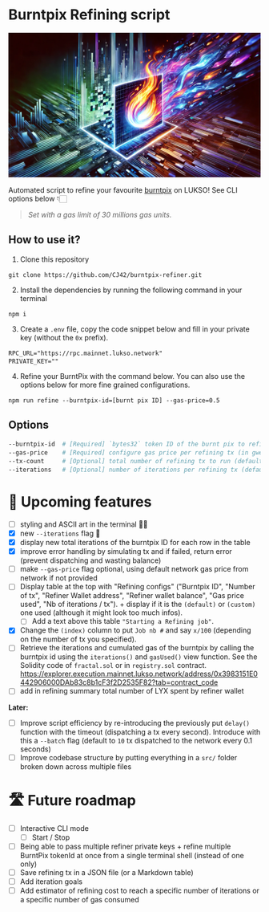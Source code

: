 # Burntpix Refining script

![Burntpix refiner image](./img/burntpix-refiner-image.webp)

Automated script to refine your favourite [burntpix](http://burntpix.com) on LUKSO! See CLI options below 👇🏻

> _Set with a gas limit of 30 millions gas units._

## How to use it?

1. Clone this repository

```
git clone https://github.com/CJ42/burntpix-refiner.git
```

2. Install the dependencies by running the following command in your terminal

```
npm i
```

3. Create a `.env` file, copy the code snippet below and fill in your private key (without the `0x` prefix).

```
RPC_URL="https://rpc.mainnet.lukso.network"
PRIVATE_KEY=""
```

4. Refine your BurntPix with the command below. You can also use the options below for more fine grained configurations.

```
npm run refine --burntpix-id=[burnt pix ID] --gas-price=0.5
```

## Options

```bash
--burntpix-id  # [Required] `bytes32` token ID of the burnt pix to refine (left padded with 12 x `0x00` bytes)
--gas-price    # [Required] configure gas price per refining tx (in gwei)
--tx-count     # [Optional] total number of refining tx to run (default = 100)
--iterations   # [Optional] number of iterations per refining tx (default = 1,000)
```

# 🫡 Upcoming features

- [ ] styling and ASCII art in the terminal 💅🏻
- [x] new `--iterations` flag 🔄
- [x] display new total iterations of the burntpix ID for each row in the table
- [x] improve error handling by simulating tx and if failed, return error (prevent dispatching and wasting balance)
- [ ] make `--gas-price` flag optional, using default network gas price from network if not provided
- [ ] Display table at the top with "Refining configs" ("Burntpix ID", "Number of tx", "Refiner Wallet address", "Refiner wallet balance", "Gas price used", "Nb of iterations / tx"). + display if it is the `(default)` or `(custom)` one used (although it might look too much infos).
  - [ ] Add a text above this table `"Starting a Refining job"`.
- [x] Change the `(index)` column to put `Job nb #` and say `x/100` (depending on the number of tx you specified).
- [ ] Retrieve the iterations and cumulated gas of the burntpix by calling the burntpix id using the `iterations()` and `gasUsed()` view function.
      See the Solidity code of `fractal.sol` or in `registry.sol` contract.
      https://explorer.execution.mainnet.lukso.network/address/0x3983151E0442906000DAb83c8b1cF3f2D2535F82?tab=contract_code
- [ ] add in refining summary total number of LYX spent by refiner wallet

**Later:**

- [ ] Improve script efficiency by re-introducing the previously put `delay()` function with the timeout (dispatching a tx every second). Introduce with this a `--batch` flag (default to `10` tx dispatched to the network every 0.1 seconds)
- [ ] Improve codebase structure by putting everything in a `src/` folder broken down across multiple files

# 🛣️ Future roadmap

- [ ] Interactive CLI mode
  - [ ] Start / Stop
- [ ] Being able to pass multiple refiner private keys + refine multiple BurntPix tokenId at once from a single terminal shell (instead of one only)
- [ ] Save refining tx in a JSON file (or a Markdown table)
- [ ] Add iteration goals
- [ ] Add estimator of refining cost to reach a specific number of iterations or a specific number of gas consumed
